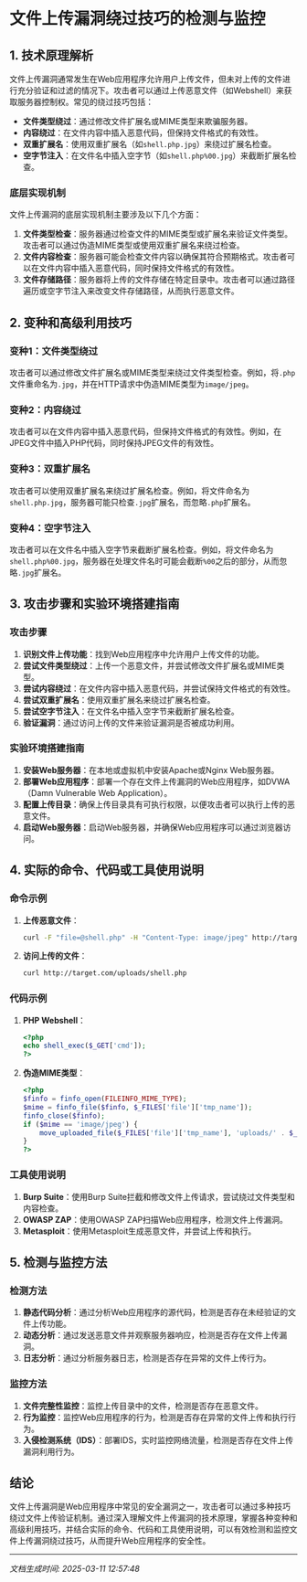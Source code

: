 # 文件上传漏洞绕过技巧的检测与监控

## 1. 技术原理解析

文件上传漏洞通常发生在Web应用程序允许用户上传文件，但未对上传的文件进行充分验证和过滤的情况下。攻击者可以通过上传恶意文件（如Webshell）来获取服务器控制权。常见的绕过技巧包括：

- **文件类型绕过**：通过修改文件扩展名或MIME类型来欺骗服务器。
- **内容绕过**：在文件内容中插入恶意代码，但保持文件格式的有效性。
- **双重扩展名**：使用双重扩展名（如`shell.php.jpg`）来绕过扩展名检查。
- **空字节注入**：在文件名中插入空字节（如`shell.php%00.jpg`）来截断扩展名检查。

### 底层实现机制

文件上传漏洞的底层实现机制主要涉及以下几个方面：

1. **文件类型检查**：服务器通过检查文件的MIME类型或扩展名来验证文件类型。攻击者可以通过伪造MIME类型或使用双重扩展名来绕过检查。
2. **文件内容检查**：服务器可能会检查文件内容以确保其符合预期格式。攻击者可以在文件内容中插入恶意代码，同时保持文件格式的有效性。
3. **文件存储路径**：服务器将上传的文件存储在特定目录中。攻击者可以通过路径遍历或空字节注入来改变文件存储路径，从而执行恶意文件。

## 2. 变种和高级利用技巧

### 变种1：文件类型绕过

攻击者可以通过修改文件扩展名或MIME类型来绕过文件类型检查。例如，将`.php`文件重命名为`.jpg`，并在HTTP请求中伪造MIME类型为`image/jpeg`。

### 变种2：内容绕过

攻击者可以在文件内容中插入恶意代码，但保持文件格式的有效性。例如，在JPEG文件中插入PHP代码，同时保持JPEG文件的有效性。

### 变种3：双重扩展名

攻击者可以使用双重扩展名来绕过扩展名检查。例如，将文件命名为`shell.php.jpg`，服务器可能只检查`.jpg`扩展名，而忽略`.php`扩展名。

### 变种4：空字节注入

攻击者可以在文件名中插入空字节来截断扩展名检查。例如，将文件命名为`shell.php%00.jpg`，服务器在处理文件名时可能会截断`%00`之后的部分，从而忽略`.jpg`扩展名。

## 3. 攻击步骤和实验环境搭建指南

### 攻击步骤

1. **识别文件上传功能**：找到Web应用程序中允许用户上传文件的功能。
2. **尝试文件类型绕过**：上传一个恶意文件，并尝试修改文件扩展名或MIME类型。
3. **尝试内容绕过**：在文件内容中插入恶意代码，并尝试保持文件格式的有效性。
4. **尝试双重扩展名**：使用双重扩展名来绕过扩展名检查。
5. **尝试空字节注入**：在文件名中插入空字节来截断扩展名检查。
6. **验证漏洞**：通过访问上传的文件来验证漏洞是否被成功利用。

### 实验环境搭建指南

1. **安装Web服务器**：在本地或虚拟机中安装Apache或Nginx Web服务器。
2. **部署Web应用程序**：部署一个存在文件上传漏洞的Web应用程序，如DVWA（Damn Vulnerable Web Application）。
3. **配置上传目录**：确保上传目录具有可执行权限，以便攻击者可以执行上传的恶意文件。
4. **启动Web服务器**：启动Web服务器，并确保Web应用程序可以通过浏览器访问。

## 4. 实际的命令、代码或工具使用说明

### 命令示例

1. **上传恶意文件**：
   ```bash
   curl -F "file=@shell.php" -H "Content-Type: image/jpeg" http://target.com/upload
   ```

2. **访问上传的文件**：
   ```bash
   curl http://target.com/uploads/shell.php
   ```

### 代码示例

1. **PHP Webshell**：
   ```php
   <?php
   echo shell_exec($_GET['cmd']);
   ?>
   ```

2. **伪造MIME类型**：
   ```php
   <?php
   $finfo = finfo_open(FILEINFO_MIME_TYPE);
   $mime = finfo_file($finfo, $_FILES['file']['tmp_name']);
   finfo_close($finfo);
   if ($mime == 'image/jpeg') {
       move_uploaded_file($_FILES['file']['tmp_name'], 'uploads/' . $_FILES['file']['name']);
   }
   ?>
   ```

### 工具使用说明

1. **Burp Suite**：使用Burp Suite拦截和修改文件上传请求，尝试绕过文件类型和内容检查。
2. **OWASP ZAP**：使用OWASP ZAP扫描Web应用程序，检测文件上传漏洞。
3. **Metasploit**：使用Metasploit生成恶意文件，并尝试上传和执行。

## 5. 检测与监控方法

### 检测方法

1. **静态代码分析**：通过分析Web应用程序的源代码，检测是否存在未经验证的文件上传功能。
2. **动态分析**：通过发送恶意文件并观察服务器响应，检测是否存在文件上传漏洞。
3. **日志分析**：通过分析服务器日志，检测是否存在异常的文件上传行为。

### 监控方法

1. **文件完整性监控**：监控上传目录中的文件，检测是否存在恶意文件。
2. **行为监控**：监控Web应用程序的行为，检测是否存在异常的文件上传和执行行为。
3. **入侵检测系统（IDS）**：部署IDS，实时监控网络流量，检测是否存在文件上传漏洞利用行为。

## 结论

文件上传漏洞是Web应用程序中常见的安全漏洞之一，攻击者可以通过多种技巧绕过文件上传验证机制。通过深入理解文件上传漏洞的技术原理，掌握各种变种和高级利用技巧，并结合实际的命令、代码和工具使用说明，可以有效检测和监控文件上传漏洞绕过技巧，从而提升Web应用程序的安全性。

---

*文档生成时间: 2025-03-11 12:57:48*
